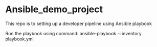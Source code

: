 # Ansible_demo_project

This repo is to setting up a developer pipeline using Ansible playbook

Run the playbook using command:
ansible-playbook -i inventory playbook.yml
